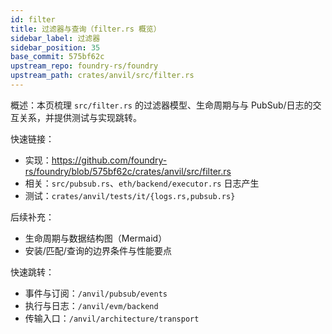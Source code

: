 ```yaml
---
id: filter
title: 过滤器与查询（filter.rs 概览）
sidebar_label: 过滤器
sidebar_position: 35
base_commit: 575bf62c
upstream_repo: foundry-rs/foundry
upstream_path: crates/anvil/src/filter.rs
---
```


概述：本页梳理 `src/filter.rs` 的过滤器模型、生命周期与与 PubSub/日志的交互关系，并提供测试与实现跳转。

快速链接：
- 实现：https://github.com/foundry-rs/foundry/blob/575bf62c/crates/anvil/src/filter.rs
- 相关：`src/pubsub.rs`、`eth/backend/executor.rs` 日志产生
- 测试：`crates/anvil/tests/it/{logs.rs,pubsub.rs}`

后续补充：
- 生命周期与数据结构图（Mermaid）
- 安装/匹配/查询的边界条件与性能要点

快速跳转：
- 事件与订阅：`/anvil/pubsub/events`
- 执行与日志：`/anvil/evm/backend`
- 传输入口：`/anvil/architecture/transport`
